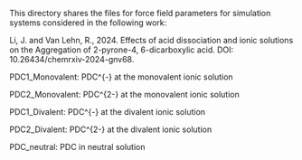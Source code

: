 This directory shares the files for force field parameters for simulation systems considered in the following work:

Li, J. and Van Lehn, R., 2024. Effects of acid dissociation and ionic solutions on the Aggregation of 2-pyrone-4, 6-dicarboxylic acid. DOI: 10.26434/chemrxiv-2024-gnv68.

PDC1_Monovalent: PDC^{-} at the monovalent ionic solution

PDC2_Monovalent: PDC^{2-} at the monovalent ionic solution

PDC1_Divalent: PDC^{-} at the divalent ionic solution

PDC2_Divalent: PDC^{2-} at the divalent ionic solution

PDC_neutral: PDC in neutral solution
